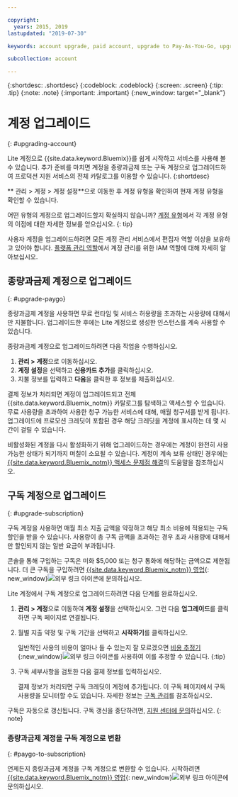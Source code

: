 ```yaml
---

copyright:
  years: 2015, 2019
lastupdated: "2019-07-30"

keywords: account upgrade, paid account, upgrade to Pay-As-You-Go, upgrade to Subscription, upgrade my account

subcollection: account

---
```


{:shortdesc: .shortdesc}
{:codeblock: .codeblock}
{:screen: .screen}
{:tip: .tip}
{:note: .note}
{:important: .important}
{:new_window: target="_blank"}

# 계정 업그레이드
{: #upgrading-account}

Lite 계정으로 {{site.data.keyword.Bluemix}}를 쉽게 시작하고 서비스를 사용해 볼 수 있습니다. 추가 준비를 마치면 계정을 종량과금제 또는 구독 계정으로 업그레이드하여 프로덕션 지원 서비스의 전체 카탈로그를 이용할 수 있습니다.
{:shortdesc}

** 관리 > 계정 > 계정 설정**으로 이동한 후 계정 유형을 확인하여 현재 계정 유형을 확인할 수 있습니다.

어떤 유형의 계정으로 업그레이드할지 확실하지 않습니까? [계정 유형](/docs/account?topic=account-accounts)에서 각 계정 유형의 이점에 대한 자세한 정보를 얻으십시오.
{: tip}

사용자 계정을 업그레이드하려면 모든 계정 관리 서비스에서 편집자 역할 이상을 보유하고 있어야 합니다. [플랫폼 관리 역할](/docs/iam?topic=iam-userroles#platformroles)에서 계정 관리를 위한 IAM 역할에 대해 자세히 알아보십시오.

## 종량과금제 계정으로 업그레이드
{: #upgrade-paygo}

종량과금제 계정을 사용하면 무료 런타임 및 서비스 허용량을 초과하는 사용량에 대해서만 지불합니다. 업그레이드한 후에는 Lite 계정으로 생성한 인스턴스를 계속 사용할 수 있습니다.

종량과금제 계정으로 업그레이드하려면 다음 작업을 수행하십시오.
1. **관리 > 계정**으로 이동하십시오.
1. **계정 설정**을 선택하고 **신용카드 추가**를 클릭하십시오.
1. 지불 정보를 입력하고 **다음**을 클릭한 후 정보를 제출하십시오.

결제 정보가 처리되면 계정이 업그레이드되고 전체 {{site.data.keyword.Bluemix_notm}} 카탈로그를 탐색하고 액세스할 수 있습니다. 무료 사용량을 초과하여 사용한 청구 가능한 서비스에 대해, 매월 청구서를 받게 됩니다. 업그레이드에 프로모션 크레딧이 포함된 경우 해당 크레딧을 계정에 표시하는 데 몇 시간이 걸릴 수 있습니다.

비활성화된 계정을 다시 활성화하기 위해 업그레이드하는 경우에는 계정이 완전히 사용 가능한 상태가 되기까지 며칠이 소요될 수 있습니다. 계정이 계속 보류 상태인 경우에는 [{{site.data.keyword.Bluemix_notm}} 액세스 문제점 해결](/docs/account?topic=account-accessing)의 도움말을 참조하십시오.

## 구독 계정으로 업그레이드
{: #upgrade-subscription}

구독 계정을 사용하면 매월 최소 지출 금액을 약정하고 해당 최소 비용에 적용되는 구독 할인을 받을 수 있습니다. 사용량이 총 구독 금액을 초과하는 경우 초과 사용량에 대해서만 할인되지 않는 일반 요금이 부과됩니다.

콘솔을 통해 구입하는 구독은 미화 $5,000 또는 청구 통화에 해당하는 금액으로 제한됩니다. 더 큰 구독을 구입하려면 [{{site.data.keyword.Bluemix_notm}} 영업](https://www.ibm.com/cloud-computing/bluemix/contact-us){: new_window}![외부 링크 아이콘](../icons/launch-glyph.svg)에 문의하십시오.

Lite 계정에서 구독 계정으로 업그레이드하려면 다음 단계를 완료하십시오.
1. **관리 > 계정**으로 이동하여 **계정 설정**을 선택하십시오. 그런 다음 **업그레이드**를 클릭하면 구독 페이지로 연결됩니다.
1. 월별 지출 약정 및 구독 기간을 선택하고 **시작하기**를 클릭하십시오.

   일반적인 사용의 비용이 얼마나 들 수 있는지 잘 모르겠으면 [비용 추정기](https://{DomainName}/estimator/review){:new_window}![외부 링크 아이콘](../icons/launch-glyph.svg "외부 링크 아이콘")를 사용하여 이를 추정할 수 있습니다.
   {:tip}
1. 구독 세부사항을 검토한 다음 결제 정보를 입력하십시오.

   결제 정보가 처리되면 구독 크레딧이 계정에 추가됩니다. 이 구독 페이지에서 구독 사용량을 모니터할 수도 있습니다. 자세한 정보는 [구독 관리](/docs/billing-usage?topic=billing-usage-subscriptions)를 참조하십시오.

구독은 자동으로 갱신됩니다. 구독 갱신을 중단하려면, [지원 센터에 문의](https://{DomainName}/unifiedsupport/supportcenter)하십시오.
{: note}

### 종량과금제 계정을 구독 계정으로 변환
{: #paygo-to-subscription}

언제든지 종량과금제 계정을 구독 계정으로 변환할 수 있습니다. 시작하려면 [{{site.data.keyword.Bluemix_notm}} 영업](https://www.ibm.com/cloud-computing/bluemix/contact-us){: new_window}![외부 링크 아이콘](../icons/launch-glyph.svg)에 문의하십시오.
